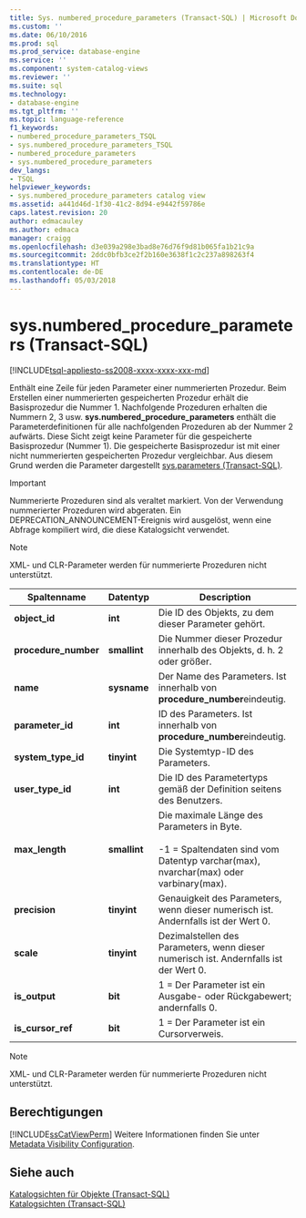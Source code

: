 ```yaml
---
title: Sys. numbered_procedure_parameters (Transact-SQL) | Microsoft Docs
ms.custom: ''
ms.date: 06/10/2016
ms.prod: sql
ms.prod_service: database-engine
ms.service: ''
ms.component: system-catalog-views
ms.reviewer: ''
ms.suite: sql
ms.technology:
- database-engine
ms.tgt_pltfrm: ''
ms.topic: language-reference
f1_keywords:
- numbered_procedure_parameters_TSQL
- sys.numbered_procedure_parameters_TSQL
- numbered_procedure_parameters
- sys.numbered_procedure_parameters
dev_langs:
- TSQL
helpviewer_keywords:
- sys.numbered_procedure_parameters catalog view
ms.assetid: a441d46d-1f30-41c2-8d94-e9442f59786e
caps.latest.revision: 20
author: edmacauley
ms.author: edmaca
manager: craigg
ms.openlocfilehash: d3e039a298e3bad8e76d76f9d81b065fa1b21c9a
ms.sourcegitcommit: 2ddc0bfb3ce2f2b160e3638f1c2c237a898263f4
ms.translationtype: HT
ms.contentlocale: de-DE
ms.lasthandoff: 05/03/2018
---
```

# <a name="sysnumberedprocedureparameters-transact-sql"></a>sys.numbered_procedure_parameters (Transact-SQL)
[!INCLUDE[tsql-appliesto-ss2008-xxxx-xxxx-xxx-md](../../includes/tsql-appliesto-ss2008-xxxx-xxxx-xxx-md.md)]

  Enthält eine Zeile für jeden Parameter einer nummerierten Prozedur. Beim Erstellen einer nummerierten gespeicherten Prozedur erhält die Basisprozedur die Nummer 1. Nachfolgende Prozeduren erhalten die Nummern 2, 3 usw. **sys.numbered_procedure_parameters** enthält die Parameterdefinitionen für alle nachfolgenden Prozeduren ab der Nummer 2 aufwärts. Diese Sicht zeigt keine Parameter für die gespeicherte Basisprozedur (Nummer 1). Die gespeicherte Basisprozedur ist mit einer nicht nummerierten gespeicherten Prozedur vergleichbar. Aus diesem Grund werden die Parameter dargestellt [sys.parameters (Transact-SQL)](../../relational-databases/system-catalog-views/sys-parameters-transact-sql.md).  
  
> [!IMPORTANT]  
>  Nummerierte Prozeduren sind als veraltet markiert. Von der Verwendung nummerierter Prozeduren wird abgeraten. Ein DEPRECATION_ANNOUNCEMENT-Ereignis wird ausgelöst, wenn eine Abfrage kompiliert wird, die diese Katalogsicht verwendet.  
  
> [!NOTE]  
>  XML- und CLR-Parameter werden für nummerierte Prozeduren nicht unterstützt.  
  
|Spaltenname|Datentyp|Description|  
|-----------------|---------------|-----------------|  
|**object_id**|**int**|Die ID des Objekts, zu dem dieser Parameter gehört.|  
|**procedure_number**|**smallint**|Die Nummer dieser Prozedur innerhalb des Objekts, d. h. 2 oder größer.|  
|**name**|**sysname**|Der Name des Parameters. Ist innerhalb von **procedure_number**eindeutig.|  
|**parameter_id**|**int**|ID des Parameters. Ist innerhalb von **procedure_number**eindeutig.|  
|**system_type_id**|**tinyint**|Die Systemtyp-ID des Parameters.|  
|**user_type_id**|**int**|Die ID des Parametertyps gemäß der Definition seitens des Benutzers.|  
|**max_length**|**smallint**|Die maximale Länge des Parameters in Byte.<br /><br /> -1 = Spaltendaten sind vom Datentyp varchar(max), nvarchar(max) oder varbinary(max).|  
|**precision**|**tinyint**|Genauigkeit des Parameters, wenn dieser numerisch ist. Andernfalls ist der Wert 0.|  
|**scale**|**tinyint**|Dezimalstellen des Parameters, wenn dieser numerisch ist. Andernfalls ist der Wert 0.|  
|**is_output**|**bit**|1 = Der Parameter ist ein Ausgabe- oder Rückgabewert; andernfalls 0.|  
|**is_cursor_ref**|**bit**|1 = Der Parameter ist ein Cursorverweis.|  
  
> [!NOTE]  
>  XML- und CLR-Parameter werden für nummerierte Prozeduren nicht unterstützt.  
  
## <a name="permissions"></a>Berechtigungen  
 [!INCLUDE[ssCatViewPerm](../../includes/sscatviewperm-md.md)] Weitere Informationen finden Sie unter [Metadata Visibility Configuration](../../relational-databases/security/metadata-visibility-configuration.md).  
  
## <a name="see-also"></a>Siehe auch  
 [Katalogsichten für Objekte &#40;Transact-SQL&#41;](../../relational-databases/system-catalog-views/object-catalog-views-transact-sql.md)   
 [Katalogsichten &#40;Transact-SQL&#41;](../../relational-databases/system-catalog-views/catalog-views-transact-sql.md)  
  
  

